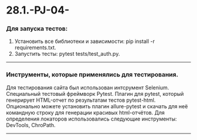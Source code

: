# 28.1.-PJ-04-
### Для запуска тестов:

1. Установить все библиотеки и зависимости: pip install -r requirements.txt.
2. Запустить тесты: pytest tests/test_auth.py.
____

### Инструменты, которые применялись для тестирования.

Для тестирования сайта был использован интсрумент Selenium.
Специальный тестовый фреймворк Pytest.
Плагин для pytest, который генерирует HTML-отчет по результатам тестов pytest-html.
Опционально можете установить плагин allure-pytest и скачать для неё командную строку для генерации красивых html-отчётов.
Для определения локаторов использовались следующие инструменты: DevTools, ChroPath.
____
